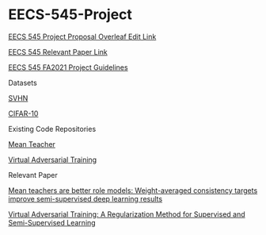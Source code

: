 # EECS-545-Project

[EECS 545 Project Proposal Overleaf Edit Link](https://www.overleaf.com/8963896755cbzjdsbskxys)

[EECS 545 Relevant Paper Link](https://docs.google.com/document/d/1-CQj3prjYrPnnRW2pXleLcrcgTmv74kcz5GLxVRUyX8/edit#heading=h.13f4kuk7nrks)

[EECS 545 FA2021 Project Guidelines](https://docs.google.com/document/d/1Cfwg0ES6dqo3hcUq1IAKTl7RlRYQMk3yqrK8PbY76Lk/edit#)

Datasets

[SVHN](http://ufldl.stanford.edu/housenumbers/)

[CIFAR-10](https://www.cs.toronto.edu/~kriz/cifar.html)

Existing Code Repositories

[Mean Teacher](https://github.com/CuriousAI/mean-teacher)

[Virtual Adversarial Training](https://github.com/takerum/vat_tf)

Relevant Paper

[Mean teachers are better role models: Weight-averaged consistency targets improve semi-supervised deep learning results](https://arxiv.org/pdf/1703.01780.pdf)

[Virtual Adversarial Training: A Regularization Method for Supervised and Semi-Supervised Learning](https://arxiv.org/pdf/1704.03976.pdf)
